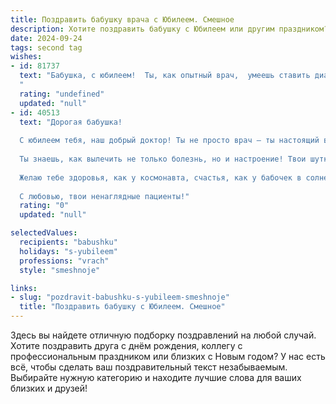 ```yaml
---
title: Поздравить бабушку врача с Юбилеем. Смешное
description: Хотите поздравить бабушку с Юбилеем или другим праздником? Наш ИИ создаст незабываемое поздравление, а вы обязательно выделитесь среди других.  
date: 2024-09-24
tags: second tag
wishes:
- id: 81737
  text: "Бабушка, с юбилеем!  Ты, как опытный врач,  умеешь ставить диагноз \"Счастье\" за секунды и выписывать рецепт \"Веселья\" для всей семьи! Пусть твоя жизнь будет полна здоровья, радости и  ...  ну,  уже знаешь, чего ещё! 😉🎉
  "
  rating: "undefined"
  updated: "null"
- id: 40513
  text: "Дорогая бабушка!
  
  С юбилеем тебя, наш добрый доктор! Ты не просто врач – ты настоящий волшебник с весёлой палочкой! Если бы у нас была аптека с твоими рецептами, мы бы стали миллионерами!
  
  Ты знаешь, как вылечить не только болезнь, но и настроение! Твои шутки и истории лечат лучше любых таблеток.
  
  Желаю тебе здоровья, как у космонавта, счастья, как у бабочек в солнечный день, и смеха, который гремит громче, чем диагноз во время врачебного обхода! Пусть каждый день будет праздничным, как на твоём любимом медосмотре!
  
  С любовью, твои ненаглядные пациенты!"
  rating: "0"
  updated: "null"

selectedValues:
  recipients: "babushku"
  holidays: "s-yubileem"
  professions: "vrach"
  style: "smeshnoje"

links:
- slug: "pozdravit-babushku-s-yubileem-smeshnoje"
  title: "Поздравить бабушку с Юбилеем. Смешное"
---
```


Здесь вы найдете отличную подборку поздравлений на любой случай. 
Хотите поздравить друга с днём рождения, коллегу с профессиональным праздником или близких с Новым годом? У нас есть всё, чтобы сделать ваш поздравительный текст незабываемым. Выбирайте нужную категорию и находите лучшие слова для ваших близких и друзей!
